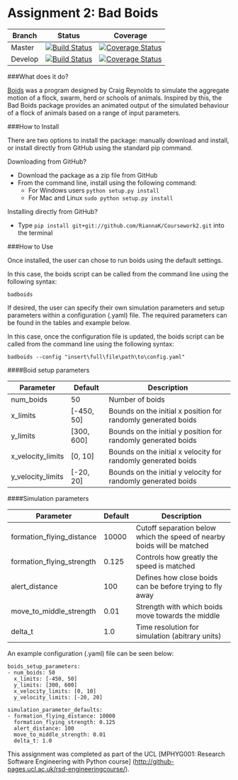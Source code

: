 Assignment 2: Bad Boids
========================

| Branch | Status | Coverage | 
| ------ | ------ | -------- |
| Master |[![Build Status](https://travis-ci.org/RiannaK/Coursework2.svg?branch=master)](https://travis-ci.org/RiannaK/Coursework2)| [![Coverage Status](https://coveralls.io/repos/github/RiannaK/Coursework2/badge.svg?branch=master)](https://coveralls.io/github/RiannaK/Coursework2?branch=master) |
| Develop |[![Build Status](https://travis-ci.org/RiannaK/Coursework2.svg?branch=develop)](https://travis-ci.org/RiannaK/Coursework2)| [![Coverage Status](https://coveralls.io/repos/github/RiannaK/Coursework2/badge.svg?branch=develop)](https://coveralls.io/github/RiannaK/Coursework2?branch=develop) |


###What does it do?

[Boids](http://dl.acm.org/citation.cfm?doid=37401.37406) was a program designed by Craig Reynolds to simulate the aggregate motion of a flock, swarm, herd or schools of animals. Inspired by this, the Bad Boids package provides an animated output of the simulated behaviour of a flock of animals based on a range of input parameters.

###How to Install

There are two options to install the package: manually download and install, or install directly from GitHub using the standard pip command.

Downloading from GitHub?
 
 * Download the package as a zip file from GitHub
 * From the command line, install using the following command:
	- For Windows users ```python setup.py install```
	- For Mac and Linux ```sudo python setup.py install```
 
Installing directly from GitHub?
 
 * Type ```pip install git+git://github.com/RiannaK/Coursework2.git``` into the terminal


###How to Use

Once installed, the user can chose to run boids using the default settings. 

In this case, the boids script can be called from the command line using the following syntax:

``` badboids ```

If desired, the user can specify their own simulation parameters and setup parameters within a configuration (.yaml) file. The required parameters can be found in the tables and example below.

In this case, once the configuration file is updated, the boids script can be called from the command line using the following syntax:

``` badboids --config "insert\full\file\path\to\config.yaml" ``` 

####Boid setup parameters

| Parameter         | Default  | Description | 
| ----------------- | -------- | ----------- |
| num_boids         | 50       | Number of boids                                               |
| x_limits          |[-450, 50]| Bounds on the initial x position for randomly generated boids |
| y_limits          |[300, 600]| Bounds on the initial y position for randomly generated boids |
| x_velocity_limits |[0, 10]   | Bounds on the initial x velocity for randomly generated boids |
| y_velocity_limits |[-20, 20] | Bounds on the initial y velocity for randomly generated boids |

####Simulation parameters

| Parameter                 | Default  | Description | 
| ------------------------- | -------- | ----------- |
| formation_flying_distance |10000     | Cutoff separation below which the speed of nearby boids will be matched |
| formation_flying_strength |0.125     | Controls how greatly the speed is matched |
| alert_distance            |100       | Defines how close boids can be before trying to fly away  |
| move_to_middle_strength   |0.01      | Strength with which boids move towards the middle         |
| delta_t                   |1.0       | Time resolution for simulation (abitrary units)           |

An example configuration (.yaml) file can be seen below:

```
boids_setup_parameters:
- num_boids: 50
  x_limits: [-450, 50]
  y_limits: [300, 600]
  x_velocity_limits: [0, 10]
  y_velocity_limits: [-20, 20]

simulation_parameter_defaults:
- formation_flying_distance: 10000
  formation_flying_strength: 0.125
  alert_distance: 100
  move_to_middle_strength: 0.01
  delta_t: 1.0
```

This assignment was completed as part of the UCL [MPHYG001: Research Software Engineering with Python course] (http://github-pages.ucl.ac.uk/rsd-engineeringcourse/).
